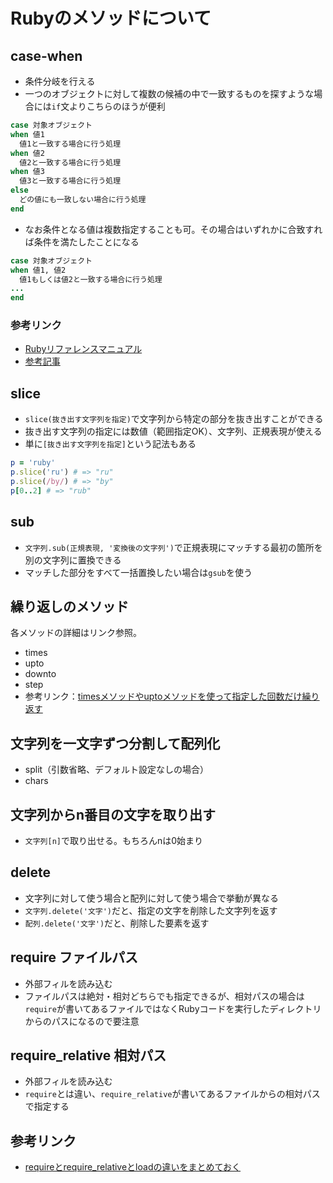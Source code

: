 # Rubyのメソッドについて

## case-when
- 条件分岐を行える
- 一つのオブジェクトに対して複数の候補の中で一致するものを探すような場合には`if`文よりこちらのほうが便利
```rb
case 対象オブジェクト
when 値1
  値1と一致する場合に行う処理
when 値2
  値2と一致する場合に行う処理
when 値3
  値3と一致する場合に行う処理
else
  どの値にも一致しない場合に行う処理
end
```
- なお条件となる値は複数指定することも可。その場合はいずれかに合致すれば条件を満たしたことになる
```rb
case 対象オブジェクト
when 値1, 値2
  値1もしくは値2と一致する場合に行う処理
...
end
```
### 参考リンク
- [Rubyリファレンスマニュアル](https://docs.ruby-lang.org/ja/latest/doc/spec=2fcontrol.html#case)
- [参考記事](https://www.javadrive.jp/ruby/if/index9.html)

## slice
- `slice(抜き出す文字列を指定)`で文字列から特定の部分を抜き出すことができる
- 抜き出す文字列の指定には数値（範囲指定OK）、文字列、正規表現が使える
- 単に`[抜き出す文字列を指定]`という記法もある
```rb
p = 'ruby'
p.slice('ru') # => "ru"
p.slice(/by/) # => "by"
p[0..2] # => "rub"
```

## sub
- `文字列.sub(正規表現, '変換後の文字列')`で正規表現にマッチする最初の箇所を別の文字列に置換できる
- マッチした部分をすべて一括置換したい場合は`gsub`を使う

## 繰り返しのメソッド
各メソッドの詳細はリンク参照。
- times
- upto
- downto
- step
- 参考リンク：[timesメソッドやuptoメソッドを使って指定した回数だけ繰り返す](https://www.javadrive.jp/ruby/for/index6.html)

## 文字列を一文字ずつ分割して配列化
- split（引数省略、デフォルト設定なしの場合）
- chars

## 文字列からn番目の文字を取り出す
- `文字列[n]`で取り出せる。もちろんnは0始まり

## delete
- 文字列に対して使う場合と配列に対して使う場合で挙動が異なる
- `文字列.delete('文字')`だと、指定の文字を削除した文字列を返す
- `配列.delete('文字')`だと、削除した要素を返す

## require ファイルパス
- 外部フィルを読み込む
- ファイルパスは絶対・相対どちらでも指定できるが、相対パスの場合は`require`が書いてあるファイルではなくRubyコードを実行したディレクトリからのパスになるので要注意

## require_relative 相対パス
- 外部フィルを読み込む
- `require`とは違い、`require_relative`が書いてあるファイルからの相対パスで指定する

## 参考リンク
- [requireとrequire_relativeとloadの違いをまとめておく](https://zenn.dev/yukito0616/articles/e2f4b2ef94535d)